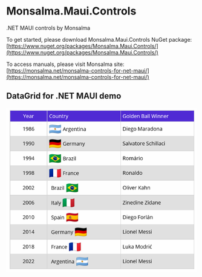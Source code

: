 # Monsalma.Maui.Controls
.NET MAUI controls by Monsalma

To get started, please download Monsalma.Maui.Controls NuGet package:
[https://www.nuget.org/packages/Monsalma.Maui.Controls/](https://www.nuget.org/packages/Monsalma.Maui.Controls/)

To access manuals, please visit Monsalma site:
[https://monsalma.net/monsalma-controls-for-net-maui/](https://monsalma.net/monsalma-controls-for-net-maui/)

## DataGrid for .NET MAUI demo

![Monsalma DataGrid for .NET MAUI](/Images/v010001_DataGrid_WorldCupWinners.png)
